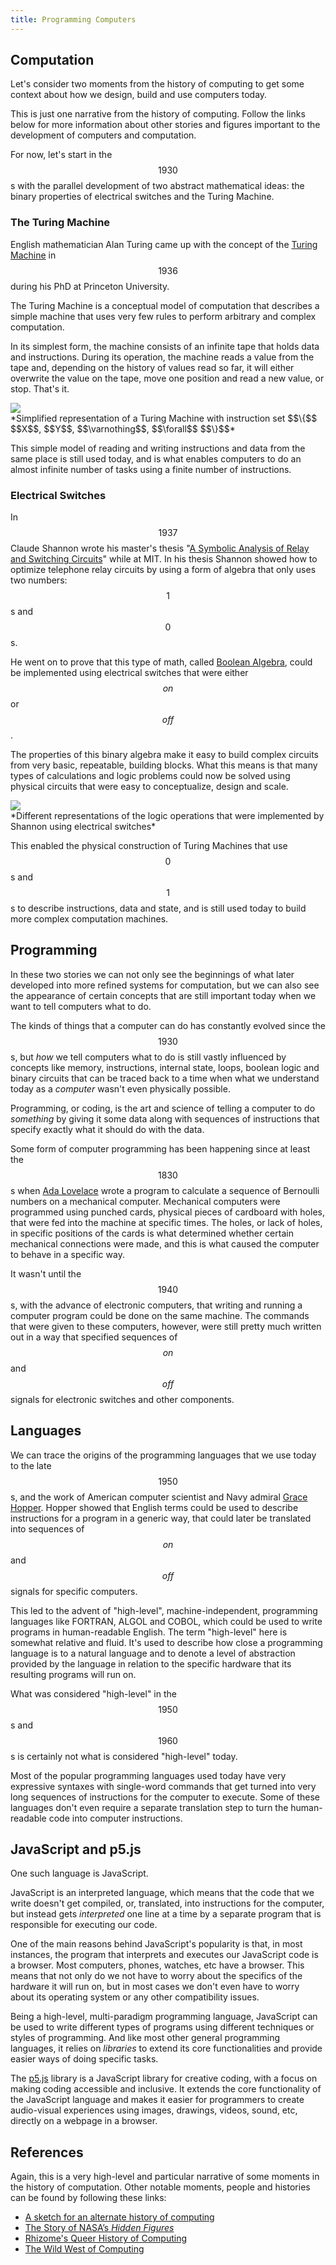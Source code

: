 ```yaml
---
title: Programming Computers
---
```

## Computation

Let's consider two moments from the history of computing to get some context about how we design, build and use computers today.

This is just one narrative from the history of computing. Follow the links below for more information about other stories and figures important to the development of computers and computation.

For now, let's start in the $$1930$$s with the parallel development of two abstract mathematical ideas: the binary properties of electrical switches and the Turing Machine.

### The Turing Machine

English mathematician Alan Turing came up with the concept of the [Turing Machine](https://en.wikipedia.org/wiki/Turing_machine) in $$1936$$ during his PhD at Princeton University.

The Turing Machine is a conceptual model of computation that describes a simple machine that uses very few rules to perform arbitrary and complex computation.

In its simplest form, the machine consists of an infinite tape that holds data and instructions. During its operation, the machine reads a value from the tape and, depending on the history of values read so far, it will either overwrite the value on the tape, move one position and read a new value, or stop. That's it.

<div class="scaled-images">
  <img src="{{ '/assets/images/week01/turing-machine.jpg' | relative_url }}">
</div>
*Simplified representation of a Turing Machine with instruction set $$\{$$ $$X$$, $$Y$$, $$\varnothing$$, $$\forall$$ $$\}$$*

This simple model of reading and writing instructions and data from the same place is still used today, and is what enables computers to do an almost infinite number of tasks using a finite number of instructions.

### Electrical Switches

In $$1937$$ Claude Shannon wrote his master's thesis "[A Symbolic Analysis of Relay and Switching Circuits](https://en.wikipedia.org/wiki/A_Symbolic_Analysis_of_Relay_and_Switching_Circuits)" while at MIT. In his thesis Shannon showed how to optimize telephone relay circuits by using a form of algebra that only uses two numbers: $$1$$s and $$0$$s.

He went on to prove that this type of math, called [Boolean Algebra](https://en.wikipedia.org/wiki/Boolean_algebra), could be implemented using electrical switches that were either $$on$$ or $$\mathit{off}$$.

The properties of this binary algebra make it easy to build complex circuits from very basic, repeatable, building blocks. What this means is that many types of calculations and logic problems could now be solved using physical circuits that were easy to conceptualize, design and scale.

<div class="scaled-images">
  <img src="{{ '/assets/images/week01/shannon-switches.jpg' | relative_url }}">
</div>
*Different representations of the logic operations that were implemented by Shannon using electrical switches*

This enabled the physical construction of Turing Machines that use $$0$$s and $$1$$s to describe instructions, data and state, and is still used today to build more complex computation machines.

## Programming

In these two stories we can not only see the beginnings of what later developed into more refined systems for computation, but we can also see the appearance of certain concepts that are still important today when we want to tell computers what to do.

The kinds of things that a computer can do has constantly evolved since the $$1930$$s, but *how* we tell computers what to do is still vastly influenced by concepts like memory, instructions, internal state, loops, boolean logic and binary circuits that can be traced back to a time when what we understand today as a *computer* wasn't even physically possible.

Programming, or coding, is the art and science of telling a computer to do *something* by giving it some data along with sequences of instructions that specify exactly what it should do with the data.

Some form of computer programming has been happening since at least the $$1830$$s when [Ada Lovelace](https://en.wikipedia.org/wiki/Ada_Lovelace) wrote a program to calculate a sequence of Bernoulli numbers on a mechanical computer. Mechanical computers were programmed using punched cards, physical pieces of cardboard with holes, that were fed into the machine at specific times. The holes, or lack of holes, in specific positions of the cards is what determined whether certain mechanical connections were made, and this is what caused the computer to behave in a specific way.

It wasn't until the $$1940$$s, with the advance of electronic computers, that writing and running a computer program could be done on the same machine. The commands that were given to these computers, however, were still pretty much written out in a way that specified sequences of $$on$$ and $$\mathit{off}$$ signals for electronic switches and other components.

## Languages

We can trace the origins of the programming languages that we use today to the late $$1950$$s, and the work of American computer scientist and Navy admiral [Grace Hopper](https://en.wikipedia.org/wiki/Grace_Hopper). Hopper showed that English terms could be used to describe instructions for a program in a generic way, that could later be translated into sequences of $$on$$ and $$\mathit{off}$$ signals for specific computers.

This led to the advent of "high-level", machine-independent, programming languages like FORTRAN, ALGOL and COBOL, which could be used to write programs in human-readable English. The term "high-level" here is somewhat relative and fluid. It's used to describe how close a programming language is to a natural language and to denote a level of abstraction provided by the language in relation to the specific hardware that its resulting programs will run on.

What was considered "high-level" in the $$1950$$s and $$1960$$s is certainly not what is considered "high-level" today.

Most of the popular programming languages used today have very expressive syntaxes with single-word commands that get turned into very long sequences of instructions for the computer to execute. Some of these languages don't even require a separate translation step to turn the human-readable code into computer instructions.

## JavaScript and p5.js

One such language is JavaScript.

JavaScript is an interpreted language, which means that the code that we write doesn't get compiled, or, translated, into instructions for the computer, but instead gets *interpreted* one line at a time by a separate program that is responsible for executing our code.

One of the main reasons behind JavaScript's popularity is that, in most instances, the program that interprets and executes our JavaScript code is a browser. Most computers, phones, watches, etc have a browser. This means that not only do we not have to worry about the specifics of the hardware it will run on, but in most cases we don't even have to worry about its operating system or any other compatibility issues.

Being a high-level, multi-paradigm programming language, JavaScript can be used to write different types of programs using different techniques or styles of programming. And like most other general programming languages, it relies on *libraries* to extend its core functionalities and provide easier ways of doing specific tasks.

The [p5.js](https://p5js.org/) library is a JavaScript library for creative coding, with a focus on making coding accessible and inclusive. It extends the core functionality of the JavaScript language and makes it easier for programmers to create audio-visual experiences using images, drawings, videos, sound, etc, directly on a webpage in a browser.

## References

Again, this is a very high-level and particular narrative of some moments in the history of computation. Other notable moments, people and histories can be found by following these links:

- [A sketch for an alternate history of computing](https://phoenixperry.medium.com/an-alternate-history-of-computing-a-sketch-1811197814ff)
- [The Story of NASA’s *Hidden Figures*](https://www.scientificamerican.com/article/the-story-of-nasas-real-ldquo-hidden-figures-rdquo/)
- [Rhizome's Queer History of Computing](https://rhizome.org/editorial/2013/feb/19/queer-computing-1/)
- [The Wild West of Computing](https://cutpathways.podbean.com/e/a-byte-size-history-of-computing/)
